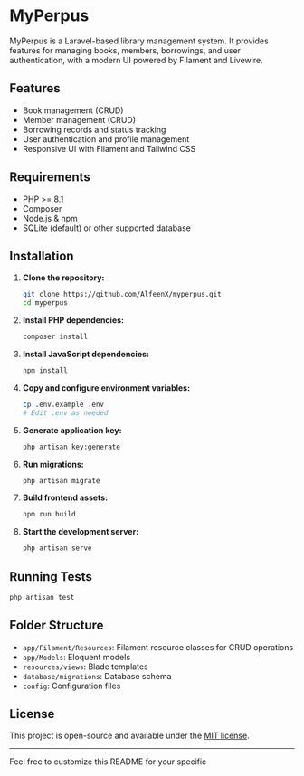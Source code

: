 # MyPerpus

MyPerpus is a Laravel-based library management system. It provides features for managing books, members, borrowings, and user authentication, with a modern UI powered by Filament and Livewire.

## Features

- Book management (CRUD)
- Member management (CRUD)
- Borrowing records and status tracking
- User authentication and profile management
- Responsive UI with Filament and Tailwind CSS

## Requirements

- PHP >= 8.1
- Composer
- Node.js & npm
- SQLite (default) or other supported database

## Installation

1. **Clone the repository:**
   ```sh
   git clone https://github.com/AlfeenX/myperpus.git
   cd myperpus
   ```

2. **Install PHP dependencies:**
   ```sh
   composer install
   ```

3. **Install JavaScript dependencies:**
   ```sh
   npm install
   ```

4. **Copy and configure environment variables:**
   ```sh
   cp .env.example .env
   # Edit .env as needed
   ```

5. **Generate application key:**
   ```sh
   php artisan key:generate
   ```

6. **Run migrations:**
   ```sh
   php artisan migrate
   ```

7. **Build frontend assets:**
   ```sh
   npm run build
   ```

8. **Start the development server:**
   ```sh
   php artisan serve
   ```

## Running Tests

```sh
php artisan test
```

## Folder Structure

- `app/Filament/Resources`: Filament resource classes for CRUD operations
- `app/Models`: Eloquent models
- `resources/views`: Blade templates
- `database/migrations`: Database schema
- `config`: Configuration files

## License

This project is open-source and available under the [MIT license](LICENSE).

---

Feel free to customize this README for your specific
